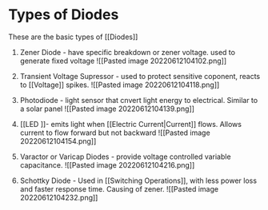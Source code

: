 # Types of Diodes
These are the basic types of [[Diodes]]
1. Zener Diode - have specific breakdown or zener voltage. used to generate fixed voltage
![[Pasted image 20220612104102.png]]
2. Transient Voltage Supressor - used to protect sensitive coponent, reacts to [[Voltage]] spikes. 
 ![[Pasted image 20220612104118.png]]
3. Photodiode - light sensor that cnvert light energy to electrical. Similar to a solar panel
![[Pasted image 20220612104139.png]]

4. [[LED ]]- emits light when [[Electric Current|Current]] flows. Allows current to flow forward but not backward
![[Pasted image 20220612104154.png]]
5. Varactor or Varicap Diodes - provide voltage controlled variable capacitance.
 ![[Pasted image 20220612104216.png]]
6. Schottky Diode - Used in [[Switching Operations]], with less power loss and faster response time.  Causing of zener.
![[Pasted image 20220612104232.png]]
